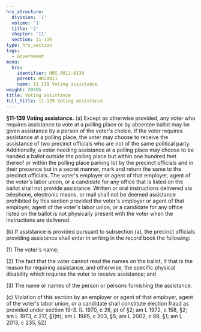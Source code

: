 ```yaml
---
hrs_structure:
  division: '1'
  volume: '1'
  title: '2'
  chapter: '11'
  section: 11-139
type: hrs_section
tags:
  - Government
menu:
  hrs:
    identifier: HRS_0011-0139
    parent: HRS0011
    name: 11-139 Voting assistance
weight: 20455
title: Voting assistance
full_title: 11-139 Voting assistance
---
```

**§11-139 Voting assistance.** (a) Except as otherwise provided, any voter who requires assistance to vote at a polling place or by absentee ballot may be given assistance by a person of the voter's choice. If the voter requires assistance at a polling place, the voter may choose to receive the assistance of two precinct officials who are not of the same political party. Additionally, a voter needing assistance at a polling place may choose to be handed a ballot outside the polling place but within one hundred feet thereof or within the polling place parking lot by the precinct officials and in their presence but in a secret manner, mark and return the same to the precinct officials. The voter's employer or agent of that employer, agent of the voter's labor union, or a candidate for any office that is listed on the ballot shall not provide assistance. Written or oral instructions delivered via telephone, electronic means, or mail shall not be deemed assistance prohibited by this section provided the voter's employer or agent of that employer, agent of the voter's labor union, or a candidate for any office listed on the ballot is not physically present with the voter when the instructions are delivered.

(b) If assistance is provided pursuant to subsection (a), the precinct officials providing assistance shall enter in writing in the record book the following:

(1) The voter's name;

(2) The fact that the voter cannot read the names on the ballot, if that is the reason for requiring assistance, and otherwise, the specific physical disability which requires the voter to receive assistance; and

(3) The name or names of the person or persons furnishing the assistance.

(c) Violation of this section by an employer or agent of that employer, agent of the voter's labor union, or a candidate shall constitute election fraud as provided under section 19-3\. [L 1970, c 26, pt of §2; am L 1972, c 158, §2; am L 1973, c 217, §1(tt); am L 1985, c 203, §5; am L 2002, c 89, §1; am L 2013, c 235, §2]